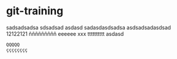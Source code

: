 # git-training
sadsadsadsa
sdsadsad
asdasd
sadasdasdsadsa
asdsadsadasdsad
12122121
ñññññññññ
eeeeee
xxx
tttttttttt
asdasd
``````
QQQQQ
çççççççç
